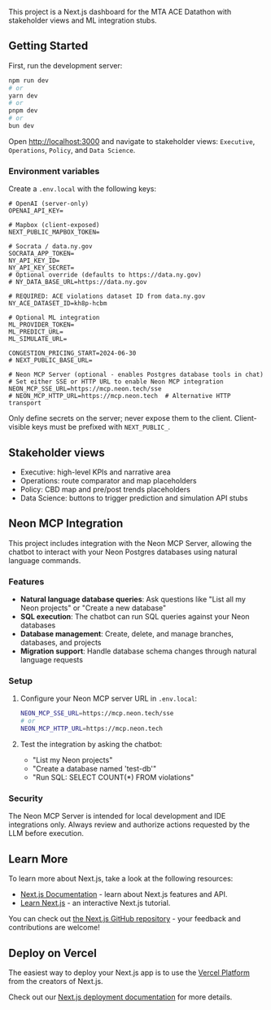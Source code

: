 This project is a Next.js dashboard for the MTA ACE Datathon with stakeholder views and ML integration stubs.

## Getting Started

First, run the development server:

```bash
npm run dev
# or
yarn dev
# or
pnpm dev
# or
bun dev
```

Open [http://localhost:3000](http://localhost:3000) and navigate to stakeholder views: `Executive`, `Operations`, `Policy`, and `Data Science`.

### Environment variables

Create a `.env.local` with the following keys:

```
# OpenAI (server-only)
OPENAI_API_KEY=

# Mapbox (client-exposed)
NEXT_PUBLIC_MAPBOX_TOKEN=

# Socrata / data.ny.gov
SOCRATA_APP_TOKEN=
NY_API_KEY_ID=
NY_API_KEY_SECRET=
# Optional override (defaults to https://data.ny.gov)
# NY_DATA_BASE_URL=https://data.ny.gov

# REQUIRED: ACE violations dataset ID from data.ny.gov
NY_ACE_DATASET_ID=kh8p-hcbm

# Optional ML integration
ML_PROVIDER_TOKEN=
ML_PREDICT_URL=
ML_SIMULATE_URL=

CONGESTION_PRICING_START=2024-06-30
# NEXT_PUBLIC_BASE_URL=

# Neon MCP Server (optional - enables Postgres database tools in chat)
# Set either SSE or HTTP URL to enable Neon MCP integration
NEON_MCP_SSE_URL=https://mcp.neon.tech/sse
# NEON_MCP_HTTP_URL=https://mcp.neon.tech  # Alternative HTTP transport
```

Only define secrets on the server; never expose them to the client. Client-visible keys must be prefixed with `NEXT_PUBLIC_`.

## Stakeholder views

- Executive: high-level KPIs and narrative area
- Operations: route comparator and map placeholders
- Policy: CBD map and pre/post trends placeholders
- Data Science: buttons to trigger prediction and simulation API stubs

## Neon MCP Integration

This project includes integration with the Neon MCP Server, allowing the chatbot to interact with your Neon Postgres databases using natural language commands.

### Features

- **Natural language database queries**: Ask questions like "List all my Neon projects" or "Create a new database"
- **SQL execution**: The chatbot can run SQL queries against your Neon databases
- **Database management**: Create, delete, and manage branches, databases, and projects
- **Migration support**: Handle database schema changes through natural language requests

### Setup

1. Configure your Neon MCP server URL in `.env.local`:
   ```bash
   NEON_MCP_SSE_URL=https://mcp.neon.tech/sse
   # or
   NEON_MCP_HTTP_URL=https://mcp.neon.tech
   ```

2. Test the integration by asking the chatbot:
   - "List my Neon projects"
   - "Create a database named 'test-db'"
   - "Run SQL: SELECT COUNT(*) FROM violations"

### Security

The Neon MCP Server is intended for local development and IDE integrations only. Always review and authorize actions requested by the LLM before execution.

## Learn More

To learn more about Next.js, take a look at the following resources:

- [Next.js Documentation](https://nextjs.org/docs) - learn about Next.js features and API.
- [Learn Next.js](https://nextjs.org/learn) - an interactive Next.js tutorial.

You can check out [the Next.js GitHub repository](https://github.com/vercel/next.js) - your feedback and contributions are welcome!

## Deploy on Vercel

The easiest way to deploy your Next.js app is to use the [Vercel Platform](https://vercel.com/new?utm_medium=default-template&filter=next.js&utm_source=create-next-app&utm_campaign=create-next-app-readme) from the creators of Next.js.

Check out our [Next.js deployment documentation](https://nextjs.org/docs/app/building-your-application/deploying) for more details.
